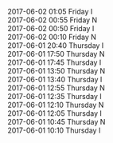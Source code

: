 2017-06-02 01:05 Friday  I  
2017-06-02 00:55 Friday  N  
2017-06-02 00:50 Friday  I  
2017-06-02 00:10 Friday  N  
2017-06-01 20:40 Thursday  I  
2017-06-01 17:50 Thursday  N  
2017-06-01 17:45 Thursday  I  
2017-06-01 13:50 Thursday  N  
2017-06-01 13:40 Thursday  I  
2017-06-01 12:55 Thursday  N  
2017-06-01 12:35 Thursday  I  
2017-06-01 12:10 Thursday  N  
2017-06-01 12:05 Thursday  I  
2017-06-01 10:45 Thursday  N  
2017-06-01 10:10 Thursday  I  
